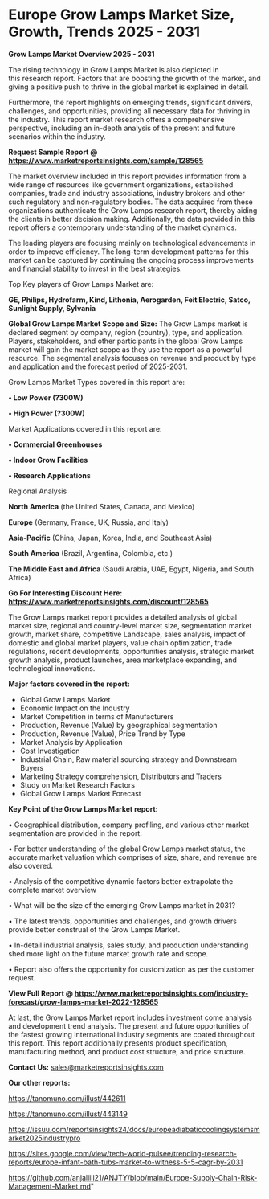  # Europe Grow Lamps Market Size, Growth, Trends 2025 - 2031

<Strong> Grow Lamps Market Overview 2025 - 2031</strong>

The rising technology in Grow Lamps Market is also depicted in this research report. Factors that are boosting the growth of the market, and giving a positive push to thrive in the global market is explained in detail.

Furthermore, the report highlights on emerging trends, significant drivers, challenges, and opportunities, providing all necessary data for thriving in the industry. This report market research offers a comprehensive perspective, including an in-depth analysis of the present and future scenarios within the industry.

<strong>Request Sample Report @ <a href=https://www.marketreportsinsights.com/sample/128565>https://www.marketreportsinsights.com/sample/128565</a></strong>

The market overview included in this report provides information from a wide range of resources like government organizations, established companies, trade and industry associations, industry brokers and other such regulatory and non-regulatory bodies. The data acquired from these organizations authenticate the Grow Lamps research report, thereby aiding the clients in better decision making. Additionally, the data provided in this report offers a contemporary understanding of the market dynamics.

The leading players are focusing mainly on technological advancements in order to improve efficiency. The long-term development patterns for this market can be captured by continuing the ongoing process improvements and financial stability to invest in the best strategies.

Top Key players of Grow Lamps Market are:

<strong>GE, Philips, Hydrofarm, Kind, Lithonia, Aerogarden, Feit Electric, Satco, Sunlight Supply, Sylvania</strong>

<strong><b>Global Grow Lamps Market Scope and Size:</b></strong>
The Grow Lamps market is declared segment by company, region (country), type, and application. Players, stakeholders, and other participants in the global Grow Lamps market will gain the market scope as they use the report as a powerful resource. The segmental analysis focuses on revenue and product by type and application and the forecast period of 2025-2031.

Grow Lamps Market Types covered in this report are:

<strong>• Low Power (?300W)

• High Power (?300W)</strong>

Market Applications covered in this report are:

<strong>• Commercial Greenhouses

• Indoor Grow Facilities

• Research Applications</strong> 

Regional Analysis

<strong>North America</strong> (the United States, Canada, and Mexico)

<strong>Europe</strong> (Germany, France, UK, Russia, and Italy)

<strong>Asia-Pacific</strong> (China, Japan, Korea, India, and Southeast Asia)

<strong>South America</strong> (Brazil, Argentina, Colombia, etc.)

<strong>The Middle East and Africa</strong> (Saudi Arabia, UAE, Egypt, Nigeria, and South Africa)

<strong>Go For Interesting Discount Here: <a href=https://www.marketreportsinsights.com/discount/128565>https://www.marketreportsinsights.com/discount/128565</a></strong>

The Grow Lamps market report provides a detailed analysis of global market size, regional and country-level market size, segmentation market growth, market share, competitive Landscape, sales analysis, impact of domestic and global market players, value chain optimization, trade regulations, recent developments, opportunities analysis, strategic market growth analysis, product launches, area marketplace expanding, and technological innovations.

<strong><b>Major factors covered in the report:</b></strong>
<ul>
  <li>Global Grow Lamps Market </li>
  <li>Economic Impact on the Industry</li>
  <li>Market Competition in terms of Manufacturers</li>
  <li>Production, Revenue (Value) by geographical segmentation</li>
  <li>Production, Revenue (Value), Price Trend by Type</li>
  <li>Market Analysis by Application</li>
  <li>Cost Investigation</li>
  <li>Industrial Chain, Raw material sourcing strategy and Downstream Buyers</li>
  <li>Marketing Strategy comprehension, Distributors and Traders</li>
  <li>Study on Market Research Factors</li>
  <li>Global Grow Lamps Market Forecast</li>
</ul>

<strong><b>Key Point of the Grow Lamps Market report:</b></strong>

• Geographical distribution, company profiling, and various other market segmentation are provided in the report.

• For better understanding of the global Grow Lamps market status, the accurate market valuation which comprises of size, share, and revenue are also covered.

• Analysis of the competitive dynamic factors better extrapolate the complete market overview

• What will be the size of the emerging Grow Lamps market in 2031?

• The latest trends, opportunities and challenges, and growth drivers provide better construal of the Grow Lamps Market.

• In-detail industrial analysis, sales study, and production understanding shed more light on the future market growth rate and scope.

• Report also offers the opportunity for customization as per the customer request.

<strong><b>View Full Report @ <a href=https://www.marketreportsinsights.com/industry-forecast/grow-lamps-market-2022-128565>https://www.marketreportsinsights.com/industry-forecast/grow-lamps-market-2022-128565</a></b></strong>


At last, the Grow Lamps Market report includes investment come analysis and development trend analysis. The present and future opportunities of the fastest growing international industry segments are coated throughout this report. This report additionally presents product specification, manufacturing method, and product cost structure, and price structure.

<strong>Contact Us:</strong>
sales@marketreportsinsights.com

<strong>Our other reports:</strong>

<a href=https://tanomuno.com/illust/442611>https://tanomuno.com/illust/442611</a>

<a href=https://tanomuno.com/illust/443149>https://tanomuno.com/illust/443149</a>

<a href=https://issuu.com/reportsinsights24/docs/europeadiabaticcoolingsystemsmarket2025industrypro>https://issuu.com/reportsinsights24/docs/europeadiabaticcoolingsystemsmarket2025industrypro</a>

<a href=https://sites.google.com/view/tech-world-pulsee/trending-research-reports/europe-infant-bath-tubs-market-to-witness-5-5-cagr-by-2031>https://sites.google.com/view/tech-world-pulsee/trending-research-reports/europe-infant-bath-tubs-market-to-witness-5-5-cagr-by-2031</a>

<a href=https://github.com/anjaliiii21/ANJTY/blob/main/Europe-Supply-Chain-Risk-Management-Market.md>https://github.com/anjaliiii21/ANJTY/blob/main/Europe-Supply-Chain-Risk-Management-Market.md</a>"
